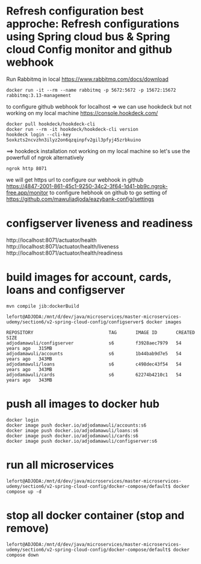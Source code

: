 # Refresh configuration best approche:  Refresh configurations using Spring cloud bus & Spring cloud Config monitor and github webhook

Run Rabbitmq in local
https://www.rabbitmq.com/docs/download

    docker run -it --rm --name rabbitmq -p 5672:5672 -p 15672:15672 rabbitmq:3.13-management


to configure github webhook for localhost => we can use hookdeck but not working on my local machine
https://console.hookdeck.com/

    docker pull hookdeck/hookdeck-cli
    docker run --rm -it hookdeck/hookdeck-cli version
    hookdeck login --cli-key 5oxkzts2ncvzhn3ilyz2on6qzqinpfv2gil3pfyj45zrbkuino

==> hookdeck installation not working on my local machine so let's use the powerfull of ngrok alternatively 

    ngrok http 8071
we will get https url to configure our webhook in github  
https://4847-2001-861-45c1-9250-34c2-3f64-1d41-bb9c.ngrok-free.app/monitor 
to configure hebhook on github to go setting of https://github.com/mawuliadjoda/eazybank-config/settings



# configserver liveness and readiness 
http://localhost:8071/actuator/health
http://localhost:8071/actuator/health/liveness
http://localhost:8071/actuator/health/readiness


# build images for account, cards, loans and configserver
    mvn compile jib:dockerBuild

    lefort@ADJODA:/mnt/d/dev/java/microservices/master-microservices-udemy/section6/v2-spring-cloud-config/configserver$ docker images

    REPOSITORY                            TAG       IMAGE ID       CREATED        SIZE
    adjodamawuli/configserver             s6        f3928aec7979   54 years ago   315MB
    adjodamawuli/accounts                 s6        1b44bab9d7e5   54 years ago   343MB
    adjodamawuli/loans                    s6        c498dec43f54   54 years ago   343MB
    adjodamawuli/cards                    s6        62274b4210c1   54 years ago   343MB


# push all images to docker hub
    docker login
    docker image push docker.io/adjodamawuli/accounts:s6
    docker image push docker.io/adjodamawuli/loans:s6
    docker image push docker.io/adjodamawuli/cards:s6
    docker image push docker.io/adjodamawuli/configserver:s6

# run all microservices 

    lefort@ADJODA:/mnt/d/dev/java/microservices/master-microservices-udemy/section6/v2-spring-cloud-config/docker-compose/default$ docker compose up -d

# stop all docker container (stop and remove)
    lefort@ADJODA:/mnt/d/dev/java/microservices/master-microservices-udemy/section6/v2-spring-cloud-config/docker-compose/default$ docker compose down